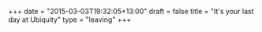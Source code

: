+++
date = "2015-03-03T19:32:05+13:00"
draft = false
title = "It's your last day at Ubiquity"
type = "leaving"
+++

<div id="mount"></div>

<script src="https://fb.me/react-0.13.3.min.js"></script>
<script type="text/javascript" src="/js/leaving.js"></script>